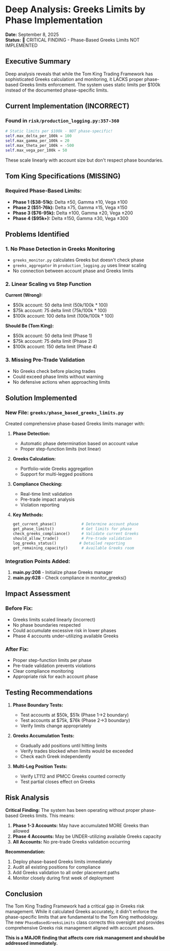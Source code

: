 # Deep Analysis: Greeks Limits by Phase Implementation

**Date:** September 8, 2025  
**Status:** 🔴 CRITICAL FINDING - Phase-Based Greeks Limits NOT IMPLEMENTED

## Executive Summary

Deep analysis reveals that while the Tom King Trading Framework has sophisticated Greeks calculation and monitoring, it LACKS proper phase-based Greeks limits enforcement. The system uses static limits per $100k instead of the documented phase-specific limits.

## Current Implementation (INCORRECT)

### Found in `risk/production_logging.py:357-360`
```python
# Static limits per $100k - NOT phase-specific!
self.max_delta_per_100k = 100
self.max_gamma_per_100k = 20
self.max_theta_per_100k = -500
self.max_vega_per_100k = 50
```

These scale linearly with account size but don't respect phase boundaries.

## Tom King Specifications (MISSING)

### Required Phase-Based Limits:
- **Phase 1 ($38-51k):** Delta ±50, Gamma ±10, Vega ±100
- **Phase 2 ($51-76k):** Delta ±75, Gamma ±15, Vega ±150  
- **Phase 3 ($76-95k):** Delta ±100, Gamma ±20, Vega ±200
- **Phase 4 ($95k+):** Delta ±150, Gamma ±30, Vega ±300

## Problems Identified

### 1. No Phase Detection in Greeks Monitoring
- `greeks_monitor.py` calculates Greeks but doesn't check phase
- `greeks_aggregator` in `production_logging.py` uses linear scaling
- No connection between account phase and Greeks limits

### 2. Linear Scaling vs Step Function
**Current (Wrong):**
- $50k account: 50 delta limit (50k/100k * 100)
- $75k account: 75 delta limit (75k/100k * 100)
- $100k account: 100 delta limit (100k/100k * 100)

**Should Be (Tom King):**
- $50k account: 50 delta limit (Phase 1)
- $75k account: 75 delta limit (Phase 2)
- $100k account: 150 delta limit (Phase 4)

### 3. Missing Pre-Trade Validation
- No Greeks check before placing trades
- Could exceed phase limits without warning
- No defensive actions when approaching limits

## Solution Implemented

### New File: `greeks/phase_based_greeks_limits.py`
Created comprehensive phase-based Greeks limits manager with:

1. **Phase Detection:**
   - Automatic phase determination based on account value
   - Proper step-function limits (not linear)

2. **Greeks Calculation:**
   - Portfolio-wide Greeks aggregation
   - Support for multi-legged positions

3. **Compliance Checking:**
   - Real-time limit validation
   - Pre-trade impact analysis
   - Violation reporting

4. **Key Methods:**
   ```python
   get_current_phase()           # Determine account phase
   get_phase_limits()            # Get limits for phase
   check_greeks_compliance()     # Validate current Greeks
   should_allow_trade()          # Pre-trade validation
   log_greeks_status()          # Detailed reporting
   get_remaining_capacity()      # Available Greeks room
   ```

### Integration Points Added:

1. **main.py:208** - Initialize phase Greeks manager
2. **main.py:628** - Check compliance in monitor_greeks()

## Impact Assessment

### Before Fix:
- Greeks limits scaled linearly (incorrect)
- No phase boundaries respected
- Could accumulate excessive risk in lower phases
- Phase 4 accounts under-utilizing available Greeks

### After Fix:
- Proper step-function limits per phase
- Pre-trade validation prevents violations
- Clear compliance monitoring
- Appropriate risk for each account phase

## Testing Recommendations

1. **Phase Boundary Tests:**
   - Test accounts at $50k, $51k (Phase 1→2 boundary)
   - Test accounts at $75k, $76k (Phase 2→3 boundary)
   - Verify limits change appropriately

2. **Greeks Accumulation Tests:**
   - Gradually add positions until hitting limits
   - Verify trades blocked when limits would be exceeded
   - Check each Greek independently

3. **Multi-Leg Position Tests:**
   - Verify LT112 and IPMCC Greeks counted correctly
   - Test partial closes effect on Greeks

## Risk Analysis

**Critical Finding:** The system has been operating without proper phase-based Greeks limits. This means:

1. **Phase 1-3 Accounts:** May have accumulated MORE Greeks than allowed
2. **Phase 4 Accounts:** May be UNDER-utilizing available Greeks capacity
3. **All Accounts:** No pre-trade Greeks validation occurring

**Recommendation:** 
1. Deploy phase-based Greeks limits immediately
2. Audit all existing positions for compliance
3. Add Greeks validation to all order placement paths
4. Monitor closely during first week of deployment

## Conclusion

The Tom King Trading Framework had a critical gap in Greeks risk management. While it calculated Greeks accurately, it didn't enforce the phase-specific limits that are fundamental to the Tom King methodology. The new `PhaseBasedGreeksLimits` class corrects this oversight and provides comprehensive Greeks risk management aligned with account phases.

**This is a MAJOR finding that affects core risk management and should be addressed immediately.**